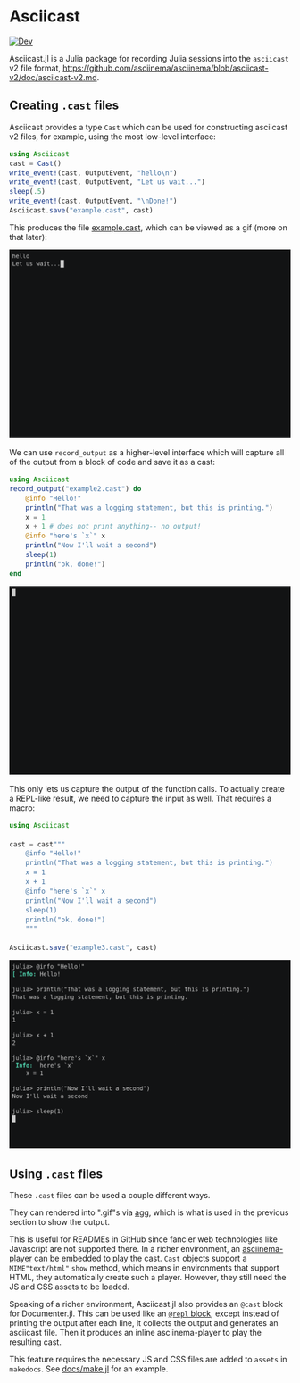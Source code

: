 # Asciicast

[![Dev](https://img.shields.io/badge/docs-dev-blue.svg)](https://ericphanson.github.io/Asciicast.jl/dev)

Asciicast.jl is a Julia package for recording Julia sessions into the `asciicast` v2 file format, <https://github.com/asciinema/asciinema/blob/asciicast-v2/doc/asciicast-v2.md>.

## Creating `.cast` files

Asciicast provides a type `Cast` which can be used for constructing asciicast v2 files, for example, using the most low-level interface:

```julia
using Asciicast
cast = Cast()
write_event!(cast, OutputEvent, "hello\n")
write_event!(cast, OutputEvent, "Let us wait...")
sleep(.5)
write_event!(cast, OutputEvent, "\nDone!")
Asciicast.save("example.cast", cast)
```
This produces the file [example.cast](./example.cast), which can be viewed as a gif (more on that later):

![](example.gif)

We can use `record_output` as a higher-level interface which will capture all of the output from a block of code and save it as a cast:

```julia
using Asciicast
record_output("example2.cast") do
    @info "Hello!"
    println("That was a logging statement, but this is printing.")
    x = 1
    x + 1 # does not print anything-- no output!
    @info "here's `x`" x
    println("Now I'll wait a second")
    sleep(1)
    println("ok, done!")
end
```

![](example2.gif)

This only lets us capture the output of the function calls. To actually create a REPL-like result, we need to capture the input as well. That requires a macro:

```julia
using Asciicast

cast = cast"""
    @info "Hello!"
    println("That was a logging statement, but this is printing.")
    x = 1
    x + 1
    @info "here's `x`" x
    println("Now I'll wait a second")
    sleep(1)
    println("ok, done!")
    """

Asciicast.save("example3.cast", cast)
```

![](example3.gif)


## Using `.cast` files

These `.cast` files can be used a couple different ways.

They can rendered into ".gif"s via [agg](https://github.com/asciinema/agg), which is what is used in the previous section to show the output.

This is useful for READMEs in GitHub since fancier web technologies like Javascript are not supported there. In a richer environment, an
[asciinema-player](https://github.com/asciinema/asciinema-player) can be embedded to play the cast. `Cast` objects support a `MIME"text/html"` `show` method, which means in environments that support HTML, they automatically create such a player. However, they still need the JS and CSS assets to be loaded.

Speaking of a richer environment, Asciicast.jl also provides an `@cast` block for Documenter.jl. This can be used like
an [`@repl` block](https://juliadocs.github.io/Documenter.jl/stable/man/syntax/#@repl-block), except instead of printing the output after each line, it collects the output and generates
an asciicast file. Then it produces an inline
asciinema-player to play the resulting cast.

This feature requires the necessary JS and CSS files are added to `assets` in `makedocs`. See [docs/make.jl](docs/make.jl) for an example.
